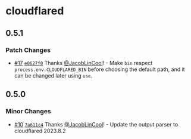 # cloudflared

## 0.5.1

### Patch Changes

-   [#17](https://github.com/JacobLinCool/node-cloudflared/pull/17) [`e0627f0`](https://github.com/JacobLinCool/node-cloudflared/commit/e0627f042d05879a1688ff7517994f87e0b23b01) Thanks [@JacobLinCool](https://github.com/JacobLinCool)! - Make `bin` respect `process.env.CLOUDFLARED_BIN` before choosing the default path, and it can be changed later using `use`.

## 0.5.0

### Minor Changes

-   [#10](https://github.com/JacobLinCool/node-cloudflared/pull/10) [`7a611c4`](https://github.com/JacobLinCool/node-cloudflared/commit/7a611c4ce7f423aa78f86b03dc11df94b50ba4e0) Thanks [@JacobLinCool](https://github.com/JacobLinCool)! - Update the output parser to cloudflared 2023.8.2

